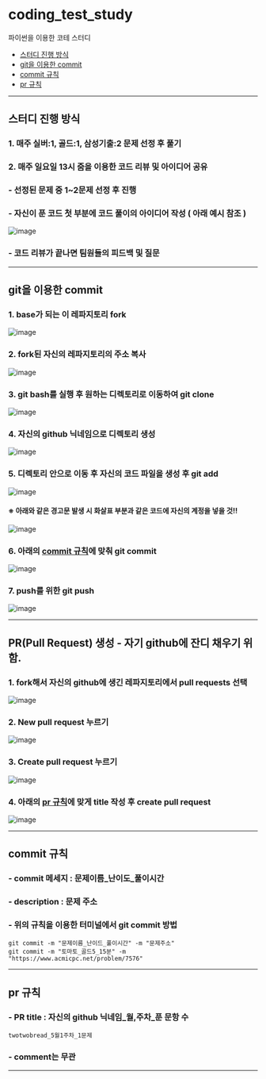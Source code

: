 # coding_test_study
파이썬을 이용한 코테 스터디
- [스터디 진행 방식](#스터디-진행-방식)
- [git을 이용한 commit](#git을-이용한-commit)
- [commit 규칙](#commit-규칙)
- [pr 규칙](#pr-규칙)


---
## 스터디 진행 방식
### 1. 매주 실버:1, 골드:1, 삼성기출:2 문제 선정 후 풀기
### 2. 매주 일요일 13시 줌을 이용한 코드 리뷰 및 아이디어 공유
###   - 선정된 문제 중 1~2문제 선정 후 진행
###   - 자신이 푼 코드 첫 부분에 코드 풀이의 아이디어 작성 ( 아래 예시 참조 )
![image](https://user-images.githubusercontent.com/78334910/166247235-d3a51b4a-a51e-41e9-8e7b-28c19e6f1974.png)
###   - 코드 리뷰가 끝나면 팀원들의 피드백 및 질문  
---
## git을 이용한 commit
### 1. base가 되는 이 레파지토리 fork
![image](https://user-images.githubusercontent.com/78334910/166261228-f79ed1e6-5173-45a9-a7e3-50768eb29f33.png)
### 2. fork된 자신의 레파지토리의 주소 복사
![image](https://user-images.githubusercontent.com/78334910/166252211-08d1d8a7-fe6a-4ad4-a4a6-97e4746673c7.png)
### 3. git bash를 실행 후 원하는 디렉토리로 이동하여 git clone
![image](https://user-images.githubusercontent.com/78334910/166252587-14ea6ac0-efb6-4856-80fa-bea10e7c529f.png)
### 4. 자신의 github 닉네임으로 디렉토리 생성
![image](https://user-images.githubusercontent.com/78334910/166252871-514ad9ba-33f3-4296-90a8-c5631e3ced96.png)
### 5. 디렉토리 안으로 이동 후 자신의 코드 파일을 생성 후 git add
![image](https://user-images.githubusercontent.com/78334910/166253800-fbfa1e3f-af62-4f07-974e-08a92f9ba3d4.png)
#### ※ 아래와 같은 경고문 발생 시 화살표 부분과 같은 코드에 자신의 계정을 넣을 것!!
![image](https://user-images.githubusercontent.com/78334910/166254219-6cb2d576-3b10-4cf6-b900-72a7c1c75762.png)
### 6. 아래의 [commit 규칙](#commit-규칙)에 맞춰 git commit
![image](https://user-images.githubusercontent.com/78334910/166257199-a8d14302-8f92-40d9-a6a6-237f05e5966a.png)
### 7. push를 위한 git push
![image](https://user-images.githubusercontent.com/78334910/166257381-2c0928ae-04d9-4a7b-b828-82f0c0bee6f9.png)

---
## PR(Pull Request) 생성 - 자기 github에 잔디 채우기 위함.
### 1. fork해서 자신의 github에 생긴 레파지토리에서 pull requests 선택
![image](https://user-images.githubusercontent.com/78334910/166262145-f55f9935-5016-49cf-93d6-02216585330d.png)
### 2. New pull request 누르기
![image](https://user-images.githubusercontent.com/78334910/166262368-7949275d-aee9-4925-bd8b-88722a447b57.png)
### 3. Create pull request 누르기
![image](https://user-images.githubusercontent.com/78334910/166262808-2f9f6f16-1170-42b5-88ad-4c2bb6636e48.png)
### 4. 아래의 [pr 규칙](#pr-규칙)에 맞게 title 작성 후 create pull request
![image](https://user-images.githubusercontent.com/78334910/166264065-94da6496-3b4f-4229-81c2-262122ba2ce8.png)


---
## commit 규칙
### - commit 메세지 : 문제이름_난이도_풀이시간
### - description : 문제 주소
### - 위의 규칙을 이용한 터미널에서 git commit 방법
```
git commit -m "문제이름_난이드_풀이시간" -m "문제주소"
git commit -m "토마토_골드5_15분" -m "https://www.acmicpc.net/problem/7576"
```
---
## pr 규칙
### - PR title : 자신의 github 닉네임_월,주차_푼 문항 수
```
twotwobread_5월1주차_1문제
```
### - comment는 무관
---
